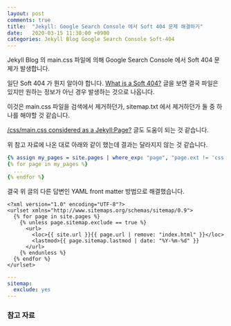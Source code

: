```yaml
---
layout: post
comments: true
title:  "Jekyll: Google Search Console 에서 Soft 404 문제 해결하기"
date:   2020-03-15 11:30:00 +0900
categories: Jekyll Blog Google Search Console Soft-404
---
```


Jekyll Blog 의 main.css 파일에 의해 Google Search Console 에서 Soft 404 문제가 발생합니다.

일단 Soft 404 가 뭔지 알아야 합니다. [What is a Soft 404?](https://www.reich-consulting.net/seo/soft-404-definition/) 글을 보면 결국 파일은 있지만 원하는 정보가 아닌 경우 발생하는 것으로 나옵니다.

이것은 main.css 파일을 검색에서 제거하던가, sitemap.txt 에서 제거하던가 둘 중 하나를 해야할 것 같습니다.

[/css/main.css considered as a Jekyll:Page?](https://github.com/jekyll/jekyll/issues/3151) 글도 도움이 되는 것 같습니다.

위 참고 자료에 나온 대로 아래와 같이 했는데 결과는 달라지지 않는 것 같습니다.

```yml
{% assign my_pages = site.pages | where_exp: "page", "page.ext != 'css'" %}
{% for page in my_pages %}
  ...
{% endfor %}
```

결국 위 글의 다른 답변인 YAML front matter 방법으로 해결했습니다.

```
<?xml version="1.0" encoding="UTF-8"?>
<urlset xmlns="http://www.sitemaps.org/schemas/sitemap/0.9">
  {% for page in site.pages %}
    {% unless page.sitemap.exclude == true %}
      <url>
        <loc>{{ site.url }}{{ page.url | remove: "index.html" }}</loc>
        <lastmod>{{ page.sitemap.lastmod | date: "%Y-%m-%d" }}
      </url>
    {% endunless %}
  {% endfor %}
</urlset>
```

```yml
---
sitemap:
  exclude: yes
---
```

### 참고 자료

[^soft-404]: [What is a Soft 404?](https://www.reich-consulting.net/seo/soft-404-definition/)

[^main-css-Jekyll-Page]: [/css/main.css considered as a Jekyll:Page?](https://github.com/jekyll/jekyll/issues/3151)
